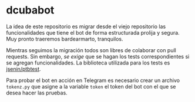 # dcubabot

La idea de este repositorio es migrar desde el viejo repositorio las funcionalidades que tiene el bot de forma estructurada prolija y segura. Muy pronto traeremos bardearmarto, tranquilos.

Mientras seguimos la migración todos son libres de colaborar con pull requests. Sin embargo, *se exige* que se hagan los tests correspondientes si se agregan funcionalidades. La biblioteca utilizada para los tests es [jsenin/ptbtest](https://github.com/jsenin/ptbtest).

Para probar el bot en acción en Telegram es necesario crear un archivo `tokenz.py` que asigne a la variable `token` el token del bot con el que se desea hacer las pruebas.
